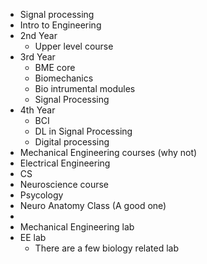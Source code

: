 - Signal processing
- Intro to Engineering
- 2nd Year
	- Upper level course
- 3rd Year
	- BME core
	- Biomechanics
	- Bio intrumental modules
	- Signal Processing
- 4th Year
	- BCI
	- DL in Signal Processing
	- Digital processing
- Mechanical Engineering courses (why not)
- Electrical Engineering
- CS
- Neuroscience course
- Psycology
- Neuro Anatomy Class (A good one)
-
- Mechanical Engineering lab
- EE lab
	- There are a few biology related lab